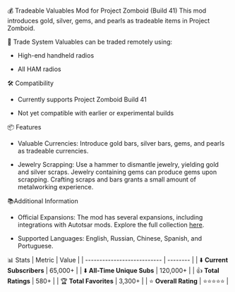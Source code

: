 💰 Tradeable Valuables Mod for Project Zomboid (Build 41) This mod introduces gold, silver, gems, and pearls as tradeable items in Project Zomboid.

📡 Trade System
Valuables can be traded remotely using:

- High-end handheld radios

- All HAM radios

🛠️ Compatibility
- Currently supports Project Zomboid Build 41

- Not yet compatible with earlier or experimental builds

📦 Features
- Valuable Currencies: Introduce gold bars, silver bars, gems, and pearls as tradeable currencies.

- Jewelry Scrapping: Use a hammer to dismantle jewelry, yielding gold and silver scraps. Jewelry containing gems can produce gems upon scrapping. Crafting scraps and bars grants a small amount of metalworking experience.

📚Additional Information
- Official Expansions: The mod has several expansions, including integrations with Autotsar mods. Explore the full collection [here](https://steamcommunity.com/workshop/filedetails/?id=2750649304).

- Supported Languages: English, Russian, Chinese, Spanish, and Portuguese.

📊 Stats
| Metric                      | Value    |
| --------------------------- | -------- |
| ⬇️ **Current Subscribers**  | 65,000+  |
| ⬇️ **All-Time Unique Subs** | 120,000+ |
| 👍 **Total Ratings**        | 580+     |
| 🏆 **Total Favorites**      | 3,300+   |
| ⭐ **Overall Rating**        | ⭐⭐⭐⭐⭐    |
